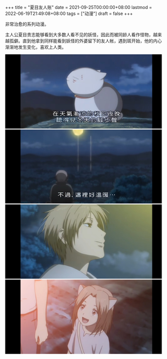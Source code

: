 +++
title = "夏目友人账"
date = 2021-09-25T00:00:00+08:00
lastmod = 2022-06-19T21:49:08+08:00
tags = ["动漫"]
draft = false
+++

非常治愈的系列动漫。

主人公夏目贵志能够看到大多数人看不见的妖怪，因此而被同龄人看作怪物，越来越孤僻。直到他拿到同样能看到妖怪的外婆留下的友人帐，遇到斑开始，他的内心渐渐地发生变化，喜欢上人类。

![](/images/natsume-1.jpg "")
![](/images/natsume-2.jpg "")
![](/images/natsume-3.jpg "")
![](/images/natsume-4.jpg "")